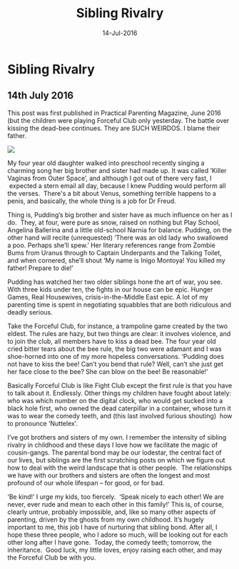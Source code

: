﻿---
layout: post
title: 'Sibling Rivalry'
date: 14-Jul-2016
categories: tbd
---

# Sibling Rivalry

## 14th July 2016

This post was first published in Practical Parenting Magazine,   June 2016 (but the children were playing Forceful Club only yesterday. The battle over kissing the dead-bee continues. They are SUCH WEIRDOS. I blame their father.

<img class="photo-horiz" src="http://i.dailymail.co.uk/i/pix/2013/08/27/article-2402398-1B78EA4B000005DC-912_634x456.jpg" />

My four year old daughter walked into preschool recently singing a charming song her big brother and sister had made up. It was called ‘Killer Vaginas from Outer Space’, and although I got out of there very fast, I  expected a stern email all day, because I knew Pudding would perform all the verses.  There's a bit about Venus, something terrible happens to a penis, and basically, the whole thing is a job for Dr Freud.

Thing is, Pudding’s big brother and sister have as much influence on her as I do.  They, at four, were pure as snow, raised on nothing but Play School, Angelina Ballerina and a little old-school Narnia for balance. Pudding, on the other hand will recite (unrequested) ‘There was an old lady who swallowed a poo. Perhaps she’ll spew.’ Her literary references range from Zombie Bums from Uranus through to Captain Underpants and the Talking Toilet, and when cornered, she’ll shout ‘My name is Inigo Montoya! You killed my father! Prepare to die!’

Pudding has watched her two older siblings hone the art of war, you see. With three kids under ten, the fights in our house can be epic. Hunger Games, Real Housewives, crisis-in-the-Middle East epic. A lot of my parenting time is spent in negotiating squabbles that are both ridiculous and deadly serious.

Take the Forceful Club, for instance, a trampoline game created by the two eldest. The rules are hazy, but two things are clear: it involves violence, and to join the club, all members have to kiss a dead bee. The four year old cried bitter tears about the bee rule, the big two were adamant and I was shoe-horned into one of my more hopeless conversations. ‘Pudding does not have to kiss the bee! Can’t you bend that rule? Well, can’t she just get her face close to the bee? She can blow on the bee! Be reasonable!’

Basically Forceful Club is like Fight Club except the first rule is that you have to talk about it. Endlessly. Other things my children have fought about lately: who was which number on the digital clock, who would get sucked into a black hole first, who owned the dead caterpillar in a container, whose turn it was to wear the comedy teeth, and (this last involved furious shouting)  how to pronounce ‘Nuttelex’.

I’ve got brothers and sisters of my own. I remember the intensity of sibling rivalry in childhood and these days I love how we facilitate the magic of cousin-gangs. The parental bond may be our lodestar, the central fact of our lives, but siblings are the first scratching posts on which we figure out how to deal with the weird landscape that is other people.  The relationships we have with our brothers and sisters are often the longest and most profound of our whole lifespan – for good, or for bad.

‘Be kind!’ I urge my kids, too fiercely.  ‘Speak nicely to each other! We are never, ever rude and mean to each other in this family!’ This is, of course, clearly untrue, probably impossible, and, like so many other aspects of parenting, driven by the ghosts from my own childhood. It’s hugely important to me, this job I have of nurturing that sibling bond. After all, I hope these three people, who I adore so much, will be looking out for each other long after I have gone.  Today, the comedy teeth; tomorrow, the inheritance.  Good luck, my little loves, enjoy raising each other, and may the Forceful Club be with you.
